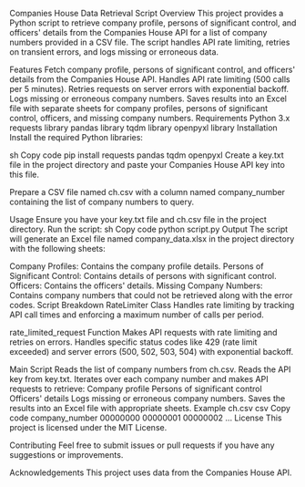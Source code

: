 Companies House Data Retrieval Script
Overview
This project provides a Python script to retrieve company profile, persons of significant control, and officers' details from the Companies House API for a list of company numbers provided in a CSV file. The script handles API rate limiting, retries on transient errors, and logs missing or erroneous data.

Features
Fetch company profile, persons of significant control, and officers' details from the Companies House API.
Handles API rate limiting (500 calls per 5 minutes).
Retries requests on server errors with exponential backoff.
Logs missing or erroneous company numbers.
Saves results into an Excel file with separate sheets for company profiles, persons of significant control, officers, and missing company numbers.
Requirements
Python 3.x
requests library
pandas library
tqdm library
openpyxl library
Installation
Install the required Python libraries:

sh
Copy code
pip install requests pandas tqdm openpyxl
Create a key.txt file in the project directory and paste your Companies House API key into this file.

Prepare a CSV file named ch.csv with a column named company_number containing the list of company numbers to query.

Usage
Ensure you have your key.txt file and ch.csv file in the project directory.
Run the script:
sh
Copy code
python script.py
Output
The script will generate an Excel file named company_data.xlsx in the project directory with the following sheets:

Company Profiles: Contains the company profile details.
Persons of Significant Control: Contains details of persons with significant control.
Officers: Contains the officers' details.
Missing Company Numbers: Contains company numbers that could not be retrieved along with the error codes.
Script Breakdown
RateLimiter Class
Handles rate limiting by tracking API call times and enforcing a maximum number of calls per period.

rate_limited_request Function
Makes API requests with rate limiting and retries on errors. Handles specific status codes like 429 (rate limit exceeded) and server errors (500, 502, 503, 504) with exponential backoff.

Main Script
Reads the list of company numbers from ch.csv.
Reads the API key from key.txt.
Iterates over each company number and makes API requests to retrieve:
Company profile
Persons of significant control
Officers' details
Logs missing or erroneous company numbers.
Saves the results into an Excel file with appropriate sheets.
Example ch.csv
csv
Copy code
company_number
00000000
00000001
00000002
...
License
This project is licensed under the MIT License.

Contributing
Feel free to submit issues or pull requests if you have any suggestions or improvements.

Acknowledgements
This project uses data from the Companies House API.
